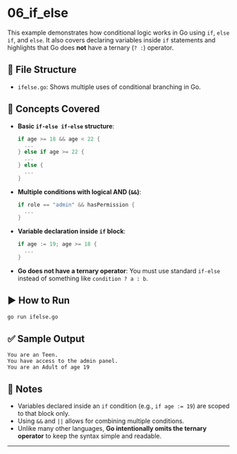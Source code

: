 # 06_if_else

This example demonstrates how conditional logic works in Go using `if`, `else if`, and `else`. It also covers declaring variables inside `if` statements and highlights that Go does **not** have a ternary (`? :`) operator.

## 📄 File Structure

- `ifelse.go`: Shows multiple uses of conditional branching in Go.

## 🧠 Concepts Covered

- **Basic `if-else if-else` structure**:
  ```go
  if age >= 18 && age < 22 {
    ...
  } else if age >= 22 {
    ...
  } else {
    ...
  }
  ```

- **Multiple conditions with logical AND (`&&`)**:
  ```go
  if role == "admin" && hasPermission {
    ...
  }
  ```

- **Variable declaration inside `if` block**:
  ```go
  if age := 19; age >= 18 {
    ...
  }
  ```

- **Go does not have a ternary operator**:
  You must use standard `if-else` instead of something like `condition ? a : b`.

## ▶️ How to Run

```bash
go run ifelse.go
```

## ✅ Sample Output

```
You are an Teen.
You have access to the admin panel.
You are an Adult of age 19
```

## 📌 Notes

- Variables declared inside an `if` condition (e.g., `if age := 19`) are scoped to that block only.
- Using `&&` and `||` allows for combining multiple conditions.
- Unlike many other languages, **Go intentionally omits the ternary operator** to keep the syntax simple and readable.

---